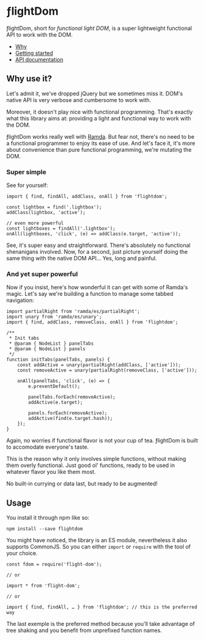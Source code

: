 # ƒlightDom

ƒlightDom, short for _functional light DOM_, is a super lightweight functional API to work with the DOM.

* [Why](#why)
* [Getting started](#usage)
* [API documentation](https://buzut.github.io/flightdom/global.html)

## <name id="why"/> Why use it?
Let's admit it, we've dropped jQuery but we sometimes miss it. DOM's native API is very verbose and cumbersome to work with.

Moreover, it doesn't play nice with functional programming. That's exactly what this library aims at: providing a light and functional way to work with the DOM.

ƒlightDom works really well with [Ramda](https://ramdajs.com/). But fear not, there's no need to be a functional programmer to enjoy its ease of use. And let's face it, it's more about convenience than pure functional programming, we're mutating the DOM.

### <name id="simple"/> Super simple
See for yourself:

```
import { find, findAll, addClass, onAll } from 'flightdom';

const lightbox = find('.lightbox');
addClass(lightbox, 'active');

// even more powerful
const lightboxes = findAll('.lightbox');
onAll(lightboxes, 'click', (e) => addClass(e.target, 'active'));
```

See, it's super easy and straightforward. There's absolutely no functional shenanigans involved. Now, for a second, just picture yourself doing the same thing with the native DOM API… Yes, long and painful.

### <name id="powerful"/> And yet super powerful
Now if you insist, here's how wonderful it can get with some of Ramda's magic. Let's say we're building a function to manage some tabbed navigation:

```
import partialRight from 'ramda/es/partialRight';
import unary from 'ramda/es/unary';
import { find, addClass, removeClass, onAll } from 'flightdom';

/**
 * Init tabs
 * @param { NodeList } panelTabs
 * @param { NodeList } panels
 */
function initTabs(panelTabs, panels) {
    const addActive = unary(partialRight(addClass, ['active']));
    const removeActive = unary(partialRight(removeClass, ['active']));

    onAll(panelTabs, 'click', (e) => {
        e.preventDefault();

        panelTabs.forEach(removeActive);
        addActive(e.target);

        panels.forEach(removeActive);
        addActive(find(e.target.hash));
    });
}
```

Again, no worries if functional flavor is not your cup of tea. ƒlightDom is built to accomodate everyone's taste.

This is the reason why it only involves simple functions, without making them overly functional. Just good ol' functions, ready to be used in whatever flavor you like them most.

No built-in currying or data last, but ready to be augmented!

## <name id="usage"/> Usage

You install it through npm like so:

```
npm install --save flightdom
```

You might have noticed, the library is an ES module, nevertheless it also supports CommonJS. So you can either `import` or `require` with the tool of your choice.

```
const fdom = require('flight-dom');

// or

import * from 'flight-dom';

// or

import { find, findAll, … } from 'flightdom'; // this is the preferred way
```

The last exemple is the preferred method because you'll take advantage of tree shaking and you benefit from unprefixed function names.
